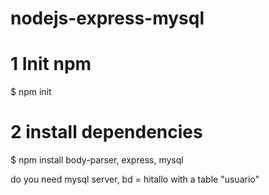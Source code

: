 # nodejs-express-mysql

# 1 Init npm

$ npm init

# 2 install dependencies 

$ npm install body-parser, express, mysql

do you need mysql server, bd = hitallo with a table "usuario"


